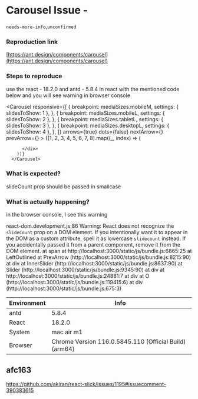 # Carousel Issue -

`needs-more-info`,`unconfirmed`

### Reproduction link

[https://ant.design/components/carousel](https://ant.design/components/carousel)

### Steps to reproduce

use the react - 18.2.0 and antd - 5.8.4 in react with the mentioned code below and you will see warning in browser console

<Carousel
responsive={[
{
breakpoint: mediaSizes.mobileM,
settings: { slidesToShow: 1 },
},
{
breakpoint: mediaSizes.mobileL,
settings: { slidesToShow: 2 },
},
{
breakpoint: mediaSizes.tabletL,
settings: { slidesToShow: 3 },
},
{
breakpoint: mediaSizes.desktopL,
settings: { slidesToShow: 4 },
},
]}
arrows={true}
dots={false}
nextArrow={<RightOutlined />}
prevArrow={<LeftOutlined />} >
{[1, 2, 3, 4, 5, 6, 7, 8].map((\_, index) => (
<div key={index} className="carousel-slide-item">

          </div>
        ))}
      </Carousel>

### What is expected?

slideCount prop should be passed in smallcase

### What is actually happening?

in the browser console, I see this warning

react-dom.development.js:86 Warning: React does not recognize the `slideCount` prop on a DOM element. If you intentionally want it to appear in the DOM as a custom attribute, spell it as lowercase `slidecount` instead. If you accidentally passed it from a parent component, remove it from the DOM element.
at span
at http://localhost:3000/static/js/bundle.js:6865:25
at LeftOutlined
at PrevArrow (http://localhost:3000/static/js/bundle.js:8215:90)
at div
at InnerSlider (http://localhost:3000/static/js/bundle.js:8637:90)
at Slider (http://localhost:3000/static/js/bundle.js:9345:90)
at div
at http://localhost:3000/static/js/bundle.js:24881:7
at div
at O (http://localhost:3000/static/js/bundle.js:119415:6)
at div (http://localhost:3000/static/js/bundle.js:675:3)

| Environment | Info                                                   |
| ----------- | ------------------------------------------------------ |
| antd        | 5.8.4                                                  |
| React       | 18.2.0                                                 |
| System      | mac air m1                                             |
| Browser     | Chrome Version 116.0.5845.110 (Official Build) (arm64) |

<!-- generated by ant-design-issue-helper. DO NOT REMOVE -->

## afc163

https://github.com/akiran/react-slick/issues/1195#issuecomment-390383615
